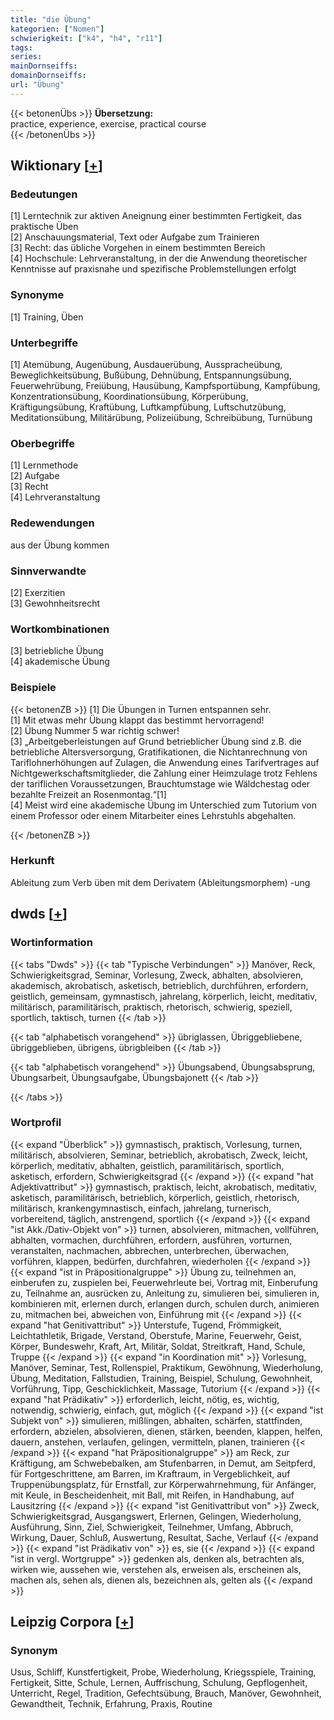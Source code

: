 ```yaml
---
title: "die Übung"
kategorien: ["Nomen"]
schwierigkeit: ["k4", "h4", "r11"]
tags:
series:
mainDornseiffs:
domainDornseiffs:
url: "Übung"
---
```


{{< betonenÜbs >}}
**Übersetzung:**  
practice, experience, exercise, practical course  
{{< /betonenÜbs >}}

## Wiktionary [[+](https://de.wiktionary.org/wiki/Übung)]

### Bedeutungen
[1] Lerntechnik zur aktiven Aneignung einer bestimmten Fertigkeit, das praktische Üben  
[2] Anschauungsmaterial, Text oder Aufgabe zum Trainieren  
[3] Recht: das übliche Vorgehen in einem bestimmten Bereich  
[4] Hochschule: Lehrveranstaltung, in der die Anwendung theoretischer Kenntnisse auf praxisnahe und spezifische Problemstellungen erfolgt  

### Synonyme
[1] Training, Üben  

### Unterbegriffe
[1] Atemübung, Augenübung, Ausdauerübung, Ausspracheübung, Beweglichkeitsübung, Bußübung, Dehnübung, Entspannungsübung, Feuerwehrübung, Freiübung, Hausübung, Kampfsportübung, Kampfübung, Konzentrationsübung, Koordinationsübung, Körperübung, Kräftigungsübung, Kraftübung, Luftkampfübung, Luftschutzübung, Meditationsübung, Militärübung, Polizeiübung, Schreibübung, Turnübung  

### Oberbegriffe
[1] Lernmethode  
[2] Aufgabe  
[3] Recht  
[4] Lehrveranstaltung  

### Redewendungen
aus der Übung kommen  

### Sinnverwandte
[2] Exerzitien  
[3] Gewohnheitsrecht  

### Wortkombinationen
[3] betriebliche Übung  
[4] akademische Übung  

### Beispiele
{{< betonenZB >}}
[1] Die Übungen in Turnen entspannen sehr.  
[1] Mit etwas mehr Übung klappt das bestimmt hervorragend!  
[2] Übung Nummer 5 war richtig schwer!  
[3] „Arbeitgeberleistungen auf Grund betrieblicher Übung sind z.B. die betriebliche Altersversorgung, Gratifikationen, die Nichtanrechnung von Tariflohnerhöhungen auf Zulagen, die Anwendung eines Tarifvertrages auf Nichtgewerkschaftsmitglieder, die Zahlung einer Heimzulage trotz Fehlens der tariflichen Voraussetzungen, Brauchtumstage wie Wäldchestag oder bezahlte Freizeit an Rosenmontag.“[1]  
[4] Meist wird eine akademische Übung im Unterschied zum Tutorium von einem Professor oder einem Mitarbeiter eines Lehrstuhls abgehalten.  

{{< /betonenZB >}}
### Herkunft
Ableitung zum Verb üben mit dem Derivatem (Ableitungsmorphem) -ung  



## dwds [[+](https://www.dwds.de/wb/Übung)]

### Wortinformation
{{< tabs "Dwds" >}}
{{< tab "Typische Verbindungen" >}}
Manöver, Reck, Schwierigkeitsgrad, Seminar, Vorlesung, Zweck, abhalten, absolvieren, akademisch, akrobatisch, asketisch, betrieblich, durchführen, erfordern, geistlich, gemeinsam, gymnastisch, jahrelang, körperlich, leicht, meditativ, militärisch, paramilitärisch, praktisch, rhetorisch, schwierig, speziell, sportlich, taktisch, turnen
{{< /tab >}}

{{< tab "alphabetisch vorangehend" >}}
übriglassen, Übriggebliebene, übriggeblieben, übrigens, übrigbleiben
{{< /tab >}}

{{< tab "alphabetisch vorangehend" >}}
Übungsabend, Übungsabsprung, Übungsarbeit, Übungsaufgabe, Übungsbajonett
{{< /tab >}}

{{< /tabs >}}

### Wortprofil
{{< expand "Überblick" >}} gymnastisch, praktisch, Vorlesung, turnen, militärisch, absolvieren, Seminar, betrieblich, akrobatisch, Zweck, leicht, körperlich, meditativ, abhalten, geistlich, paramilitärisch, sportlich, asketisch, erfordern, Schwierigkeitsgrad {{< /expand >}}
{{< expand "hat Adjektivattribut" >}} gymnastisch, praktisch, leicht, akrobatisch, meditativ, asketisch, paramilitärisch, betrieblich, körperlich, geistlich, rhetorisch, militärisch, krankengymnastisch, einfach, jahrelang, turnerisch, vorbereitend, täglich, anstrengend, sportlich {{< /expand >}}
{{< expand "ist Akk./Dativ-Objekt von" >}} turnen, absolvieren, mitmachen, vollführen, abhalten, vormachen, durchführen, erfordern, ausführen, vorturnen, veranstalten, nachmachen, abbrechen, unterbrechen, überwachen, vorführen, klappen, bedürfen, durchfahren, wiederholen {{< /expand >}}
{{< expand "ist in Präpositionalgruppe" >}} Übung zu, teilnehmen an, einberufen zu, zuspielen bei, Feuerwehrleute bei, Vortrag mit, Einberufung zu, Teilnahme an, ausrücken zu, Anleitung zu, simulieren bei, simulieren in, kombinieren mit, erlernen durch, erlangen durch, schulen durch, animieren zu, mitmachen bei, abweichen von, Einführung mit {{< /expand >}}
{{< expand "hat Genitivattribut" >}} Unterstufe, Tugend, Frömmigkeit, Leichtathletik, Brigade, Verstand, Oberstufe, Marine, Feuerwehr, Geist, Körper, Bundeswehr, Kraft, Art, Militär, Soldat, Streitkraft, Hand, Schule, Truppe {{< /expand >}}
{{< expand "in Koordination mit" >}} Vorlesung, Manöver, Seminar, Test, Rollenspiel, Praktikum, Gewöhnung, Wiederholung, Übung, Meditation, Fallstudien, Training, Beispiel, Schulung, Gewohnheit, Vorführung, Tipp, Geschicklichkeit, Massage, Tutorium {{< /expand >}}
{{< expand "hat Prädikativ" >}} erforderlich, leicht, nötig, es, wichtig, notwendig, schwierig, einfach, gut, möglich {{< /expand >}}
{{< expand "ist Subjekt von" >}} simulieren, mißlingen, abhalten, schärfen, stattfinden, erfordern, abzielen, absolvieren, dienen, stärken, beenden, klappen, helfen, dauern, anstehen, verlaufen, gelingen, vermitteln, planen, trainieren {{< /expand >}}
{{< expand "hat Präpositionalgruppe" >}} am Reck, zur Kräftigung, am Schwebebalken, am Stufenbarren, in Demut, am Seitpferd, für Fortgeschrittene, am Barren, im Kraftraum, in Vergeblichkeit, auf Truppenübungsplatz, für Ernstfall, zur Körperwahrnehmung, für Anfänger, mit Keule, in Bescheidenheit, mit Ball, mit Reifen, in Handhabung, auf Lausitzring {{< /expand >}}
{{< expand "ist Genitivattribut von" >}} Zweck, Schwierigkeitsgrad, Ausgangswert, Erlernen, Gelingen, Wiederholung, Ausführung, Sinn, Ziel, Schwierigkeit, Teilnehmer, Umfang, Abbruch, Wirkung, Dauer, Schluß, Auswertung, Resultat, Sache, Verlauf {{< /expand >}}
{{< expand "ist Prädikativ von" >}} es, sie {{< /expand >}}
{{< expand "ist in vergl. Wortgruppe" >}} gedenken als, denken als, betrachten als, wirken wie, aussehen wie, verstehen als, erweisen als, erscheinen als, machen als, sehen als, dienen als, bezeichnen als, gelten als {{< /expand >}}

## Leipzig Corpora [[+](https://corpora.uni-leipzig.de/en/res?word=Übung&corpusId=deu_newscrawl-public_2018)]


### Synonym
Usus, Schliff, Kunstfertigkeit, Probe, Wiederholung, Kriegsspiele, Training, Fertigkeit, Sitte, Schule, Lernen, Auffrischung, Schulung, Gepflogenheit, Unterricht, Regel, Tradition, Gefechtsübung, Brauch, Manöver, Gewohnheit, Gewandtheit, Technik, Erfahrung, Praxis, Routine

